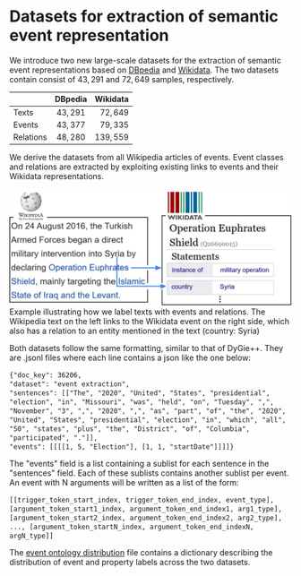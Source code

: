 # Datasets for extraction of semantic event representation

We introduce two new large-scale datasets for the extraction of semantic event representations based on [DBpedia](https://github.com/foranonymoussubmissions2022/O-GEE/blob/main/test/datasets/full_dbpedia.jsonl) and [Wikidata](https://github.com/foranonymoussubmissions2022/O-GEE/blob/main/test/datasets/full_wikidata.jsonl). The two datasets contain consist of $43,291$ and $72,649$ samples, respectively.

|         |  DBpedia | Wikidata |
|---------|:--------:| --------:|
|Texts    | $43,291$ | $72,649$ |
|Events   | $43,377$ | $79,335$ |
|Relations| $48,280$ | $139,559$|


We derive the datasets from all Wikipedia articles of events. Event classes and relations are extracted by exploiting existing links to events and their Wikidata representations. 

![alt text](https://github.com/foranonymoussubmissions2022/O-GEE/blob/main/data/datasets/ground_truth.png)
Example illustrating how we label texts with events and relations. The Wikipedia text on the left links to the Wikidata event on the right side, which also has a
relation to an entity mentioned in the text (country: Syria)

Both datasets follow the same formatting, similar to that of DyGie++. They are .jsonl files where each line contains a json like the one below:
```
{"doc_key": 36206, 
"dataset": "event extraction", 
"sentences": [["The", "2020", "United", "States", "presidential", "election", "in", "Missouri", "was", "held", "on", "Tuesday", ",", "November", "3", ",", "2020", ",", "as", "part", "of", "the", "2020", "United", "States", "presidential", "election", "in", "which", "all", "50", "states", "plus", "the", "District", "of", "Columbia", "participated", "."]],
"events": [[[[1, 5, "Election"], [1, 1, "startDate"]]]]}
```
The "events" field is a list containing a sublist for each sentence in the "sentences" field. Each of these sublists contains another sublist per event.
An event with N arguments will be written as a list of the form:
  ```
[[trigger_token_start_index, trigger_token_end_index, event_type], 
[argument_token_start1_index, argument_token_end_index1, arg1_type], 
[argument_token_start2_index, argument_token_end_index2, arg2_type], 
..., [argument_token_startN_index, argument_token_end_indexN, argN_type]]
```


The   [event ontology distribution](https://github.com/foranonymoussubmissions2022/O-GEE/blob/main/test/datasets/event_ontology_distribution.json) file contains a dictionary describing the distribution of  event and property labels across the two datasets.

